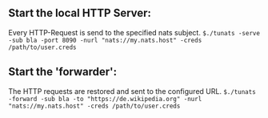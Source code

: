 
## Start the local HTTP Server:
Every HTTP-Request is send to the specified nats subject.
`$./tunats -serve -sub bla -port 8090 -nurl "nats://my.nats.host" -creds /path/to/user.creds`

## Start the 'forwarder':
The HTTP requests are restored and sent to the configured URL.
`$./tunats -forward -sub bla -to "https://de.wikipedia.org" -nurl "nats://my.nats.host" -creds /path/to/user.creds`
